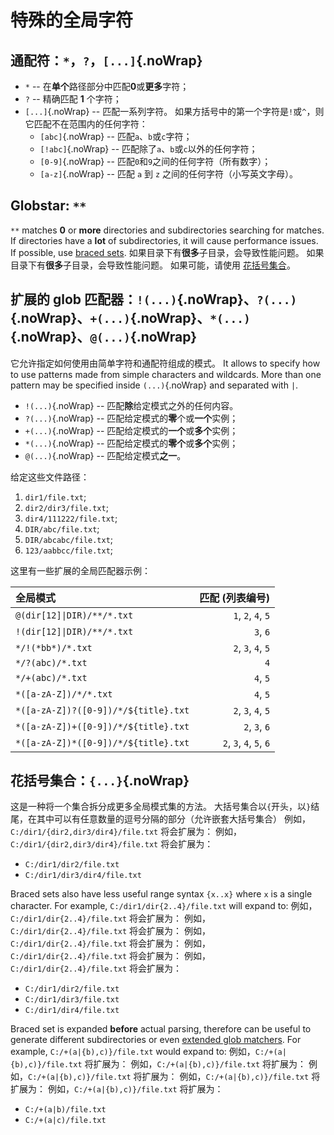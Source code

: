 # 特殊的全局字符

## 通配符：`*`，`?`，`[...]`{.noWrap}

- `*` -- 在**单个**路径部分中匹配**0**或**更多**字符；
- `?` -- 精确匹配 **1** 个字符；
- `[...]`{.noWrap} -- 匹配一系列字符。 如果方括号中的第一个字符是`!`或`^`，则它匹配不在范围内的任何字符：
  - `[abc]`{.noWrap} -- 匹配`a`、`b`或`c`字符；
  - `[!abc]`{.noWrap} -- 匹配除了`a`、`b`或`c`以外的任何字符；
  - `[0-9]`{.noWrap} -- 匹配`0`和`9`之间的任何字符（所有数字）；
  - `[a-z]`{.noWrap} -- 匹配 `a` 到 `z` 之间的任何字符（小写英文字母）。

## Globstar: `**`

`**` matches **0** or **more** directories and subdirectories searching for matches. If directories have a **lot** of subdirectories, it will cause performance issues. If possible, use [braced sets](#braced-sets). 如果目录下有**很多**子目录，会导致性能问题。 如果目录下有**很多**子目录，会导致性能问题。 如果可能，请使用 [花括号集合](#braced-sets)。

## 扩展的 glob 匹配器：`!(...)`{.noWrap}、`?(...)`{.noWrap}、`+(...)`{.noWrap}、`*(...)`{.noWrap}、`@(...)`{.noWrap}

它允许指定如何使用由简单字符和通配符组成的模式。 It allows to specify how to use patterns made from simple characters and wildcards. More than one pattern may be specified inside `(...)`{.noWrap} and separated with `|`.

- `!(...)`{.noWrap} -- 匹配**除**给定模式之外的任何内容。
- `?(...)`{.noWrap} -- 匹配给定模式的**零**个或**一个**实例；
- `+(...)`{.noWrap} -- 匹配给定模式的**一个**或**多个**实例；
- `*(...)`{.noWrap} -- 匹配给定模式的**零个**或**多个**实例；
- `@(...)`{.noWrap} -- 匹配给定模式**之一**。

给定这些文件路径：

1. `dir1/file.txt`;
1. `dir2/dir3/file.txt`;
1. `dir4/111222/file.txt`;
1. `DIR/abc/file.txt`;
1. `DIR/abcabc/file.txt`;
1. `123/aabbcc/file.txt`;

这里有一些扩展的全局匹配器示例：

| 全局模式                                 |               匹配 (列表编号) |
|:------------------------------------ | -----------------------:|
| `@(dir[12]\|DIR)/**/*.txt`          |      `1`, `2`, `4`, `5` |
| `!(dir[12]\|DIR)/**/*.txt`          |                `3`, `6` |
| `*/!(*bb*)/*.txt`                    |      `2`, `3`, `4`, `5` |
| `*/?(abc)/*.txt`                     |                     `4` |
| `*/+(abc)/*.txt`                     |                `4`, `5` |
| `*([a-zA-Z])/*/*.txt`                |                `4`, `5` |
| `*([a-zA-Z])?([0-9])/*/${title}.txt` |      `2`, `3`, `4`, `5` |
| `*([a-zA-Z])+([0-9])/*/${title}.txt` |           `2`, `3`, `6` |
| `*([a-zA-Z])*([0-9])/*/${title}.txt` | `2`, `3`, `4`, `5`, `6` |

## 花括号集合：`{...}`{.noWrap}

这是一种将一个集合拆分成更多全局模式集的方法。 大括号集合以`{`开头，以`}`结尾，在其中可以有任意数量的逗号分隔的部分（允许嵌套大括号集合） 例如，`C:/dir1/{dir2,dir3/dir4}/file.txt` 将会扩展为： 例如，`C:/dir1/{dir2,dir3/dir4}/file.txt` 将会扩展为：

- `C:/dir1/dir2/file.txt`
- `C:/dir1/dir3/dir4/file.txt`

Braced sets also have less useful range syntax `{x..x}` where `x` is a single character. For example, `C:/dir1/dir{2..4}/file.txt` will expand to: 例如，`C:/dir1/dir{2..4}/file.txt` 将会扩展为： 例如，`C:/dir1/dir{2..4}/file.txt` 将会扩展为： 例如，`C:/dir1/dir{2..4}/file.txt` 将会扩展为： 例如，`C:/dir1/dir{2..4}/file.txt` 将会扩展为： 例如，`C:/dir1/dir{2..4}/file.txt` 将会扩展为：

- `C:/dir1/dir2/file.txt`
- `C:/dir1/dir3/file.txt`
- `C:/dir1/dir4/file.txt`

Braced set is expanded **before** actual parsing, therefore can be useful to generate different subdirectories or even [extended glob matchers](#extended-glob-matchers). For example, `C:/+(a|{b),c)}/file.txt` would expand to: 例如，`C:/+(a|{b),c)}/file.txt` 将扩展为： 例如，`C:/+(a|{b),c)}/file.txt` 将扩展为： 例如，`C:/+(a|{b),c)}/file.txt` 将扩展为： 例如，`C:/+(a|{b),c)}/file.txt` 将扩展为： 例如，`C:/+(a|{b),c)}/file.txt` 将扩展为：

- `C:/+(a|b)/file.txt`
- `C:/+(a|c)/file.txt`
